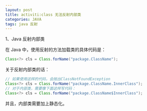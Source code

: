 ```yaml
---
layout: post
title: activiti:class 无法反射内部类
categories: JAVA
tags: java 反射
---
```

1、Java 反射内部类

在 Java 中，使用反射的方法加载类的具体代码是：

```java
Class<?> cls = Class.forName("package.ClassName");
```

关于反射内部类的话：

```java
// 如果使用这样的代码，会抛出ClassNotFoundException
Class<?> cls = Class.forName("package.ClassName.InnerClass");
// 对于内部类，需要像下面这样写代码：
Class<?> cls = Class.forName("package.ClassName$InnerClass");
```


并且，内部类需要加上静态化。

